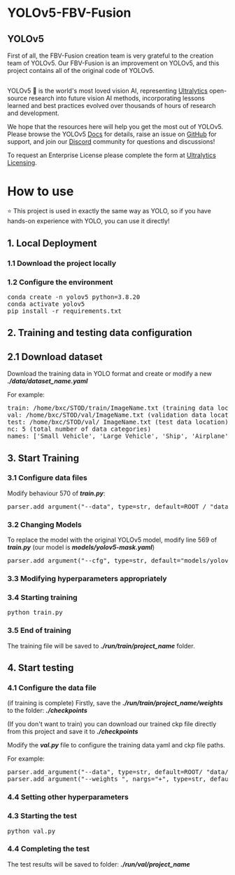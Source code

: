 # YOLOv5-FBV-Fusion

## YOLOv5
First of all, the FBV-Fusion creation team is very grateful to the creation team of YOLOv5. Our FBV-Fusion is an improvement on YOLOv5, and this project contains all of the original code of YOLOv5.

##

YOLOv5 🚀 is the world's most loved vision AI, representing <a href="https://www.ultralytics.com/">Ultralytics</a> open-source research into future vision AI methods, incorporating lessons learned and best practices evolved over thousands of hours of research and development.

We hope that the resources here will help you get the most out of YOLOv5. Please browse the YOLOv5 <a href="https://docs.ultralytics.com/yolov5/">Docs</a> for details, raise an issue on <a href="https://github.com/ultralytics/yolov5/issues/new/choose">GitHub</a> for support, and join our <a href="https://discord.com/invite/ultralytics">Discord</a> community for questions and discussions!

To request an Enterprise License please complete the form at [Ultralytics Licensing](https://www.ultralytics.com/license).

# How to use

⭐ This project is used in exactly the same way as YOLO, so if you have hands-on experience with YOLO, you can use it directly!

## 1. Local Deployment

### 1.1 Download the project locally

### 1.2 Configure the environment 

<pre>
conda create -n yolov5 python=3.8.20 
conda activate yolov5 
pip install -r requirements.txt 
</pre>

## 2. Training and testing data configuration

## 2.1 Download dataset

Download the training data in YOLO format and create or modify a new ***./data/dataset_name.yaml***

For example: 
<pre>
train: /home/bxc/STOD/train/ImageName.txt (training data location) 
val: /home/bxc/STOD/val/ImageName.txt (validation data location) 
test: /home/bxc/STOD/val/ ImageName.txt (test data location) 
nc: 5 (total number of data categories) 
names: ['Small Vehicle', 'Large Vehicle', 'Ship', 'Airplane', 'Oil Tank'] (names of the data categories, corresponding in order) 
</pre>

## 3. Start Training

### 3.1 Configure data files

Modify behaviour 570 of ***train.py***:

<pre>
parser.add_argument("--data", type=str, default=ROOT / "data/dataset_name.yaml", help="dataset.yaml path" 
</pre>

### 3.2 Changing Models

To replace the model with the original YOLOv5 model, modify line 569 of ***train.py*** (our model is ***models/yolov5-mask.yaml***)

<pre>
parser.add_argument("--cfg", type=str, default="models/yolov5.yaml", help="model.yaml path") 
</pre>

### 3.3 Modifying hyperparameters appropriately

### 3.4 Starting training

<pre>
python train.py 
</pre>

### 3.5 End of training

The training file will be saved to ***./run/train/project_name*** folder.

## 4. Start testing

### 4.1 Configure the data file 
(if training is complete) Firstly, save the ***./run/train/project_name/weights*** to the folder: ***./checkpoints***

(If you don't want to train) you can download our trained ckp file directly from this project and save it to ***./checkpoints***

Modify the ***val.py*** file to configure the training data yaml and ckp file paths.

For example: 
<pre>
parser.add_argument("--data", type=str, default=ROOT/ "data/dataset_name.yaml", help="dataset.yaml path") 
parser.add_argument("--weights ", nargs="+", type=str, default=ROOT/ "./checkpoints/best.pt", help="model path(s)") 
</pre>

### 4.4 Setting other hyperparameters

### 4.3 Starting the test 
<pre>
python val.py 
</pre>

### 4.4 Completing the test

The test results will be saved to folder: ***./run/val/project_name***
